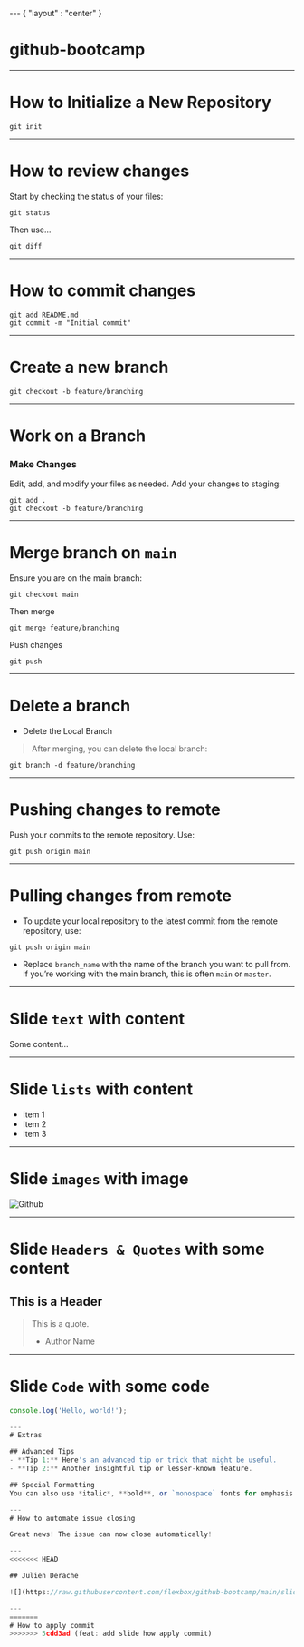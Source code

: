 --- { "layout" : "center" }
# github-bootcamp

---
# How to Initialize a New Repository
```console
git init
```
---
# How to review changes
Start by checking the status of your files:
```console
git status
```
Then use...
```console
git diff
```
---
# How to commit changes

```console
git add README.md
git commit -m "Initial commit"
```
---
# Create a new branch

```console
git checkout -b feature/branching
```
---
# Work on a Branch

### Make Changes
Edit, add, and modify your files as needed.
Add your changes to staging:
```console
git add .
git checkout -b feature/branching
```

---
# Merge branch on ```main```

Ensure you are on the main branch:
```console
git checkout main

```
Then merge
```console
git merge feature/branching
```
Push changes 
```console
git push
```
--- 
# Delete a branch

- Delete the Local Branch
> After merging, you can delete the local branch:
```console
git branch -d feature/branching
```

---
# Pushing changes to remote

Push your commits to the remote repository. Use:
```console
git push origin main
```

---
# Pulling changes from remote
- To update your local repository to the latest commit from the remote repository, use:
```console
git push origin main
```
- Replace `branch_name` with the name of the branch you want to pull from. If you’re working with the main branch, this is often `main` or `master`.

---
# Slide `text` with content
Some content...

---
# Slide `lists` with content
- Item 1
- Item 2
- Item 3

---
# Slide `images` with image

![Github](https://www.svgrepo.com/show/381657/github.svg)

---
# Slide `Headers & Quotes` with some content

## This is a Header

> This is a quote.
> - Author Name

---
# Slide `Code` with some code


```javascript
console.log('Hello, world!');

---
# Extras

## Advanced Tips
- **Tip 1:** Here's an advanced tip or trick that might be useful.
- **Tip 2:** Another insightful tip or lesser-known feature.

## Special Formatting
You can also use *italic*, **bold**, or `monospace` fonts for emphasis.

---
# How to automate issue closing

Great news! The issue can now close automatically!

---
<<<<<<< HEAD

## Julien Derache

![](https://raw.githubusercontent.com/flexbox/github-bootcamp/main/slides/github-bootcamp.png)

---
=======
# How to apply commit
>>>>>>> 5cdd3ad (feat: add slide how apply commit)
